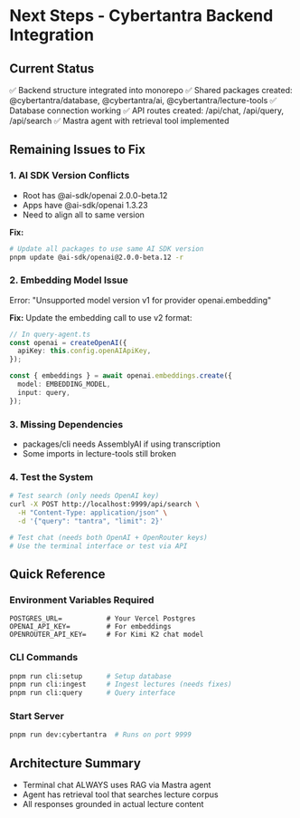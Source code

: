 # Next Steps - Cybertantra Backend Integration

## Current Status
✅ Backend structure integrated into monorepo
✅ Shared packages created: @cybertantra/database, @cybertantra/ai, @cybertantra/lecture-tools
✅ Database connection working
✅ API routes created: /api/chat, /api/query, /api/search
✅ Mastra agent with retrieval tool implemented

## Remaining Issues to Fix

### 1. AI SDK Version Conflicts
- Root has @ai-sdk/openai 2.0.0-beta.12
- Apps have @ai-sdk/openai 1.3.23
- Need to align all to same version

**Fix:**
```bash
# Update all packages to use same AI SDK version
pnpm update @ai-sdk/openai@2.0.0-beta.12 -r
```

### 2. Embedding Model Issue
Error: "Unsupported model version v1 for provider openai.embedding"

**Fix:** Update the embedding call to use v2 format:
```typescript
// In query-agent.ts
const openai = createOpenAI({
  apiKey: this.config.openAIApiKey,
});

const { embeddings } = await openai.embeddings.create({
  model: EMBEDDING_MODEL,
  input: query,
});
```

### 3. Missing Dependencies
- packages/cli needs AssemblyAI if using transcription
- Some imports in lecture-tools still broken

### 4. Test the System
```bash
# Test search (only needs OpenAI key)
curl -X POST http://localhost:9999/api/search \
  -H "Content-Type: application/json" \
  -d '{"query": "tantra", "limit": 2}'

# Test chat (needs both OpenAI + OpenRouter keys)
# Use the terminal interface or test via API
```

## Quick Reference

### Environment Variables Required
```env
POSTGRES_URL=           # Your Vercel Postgres
OPENAI_API_KEY=         # For embeddings
OPENROUTER_API_KEY=     # For Kimi K2 chat model
```

### CLI Commands
```bash
pnpm run cli:setup      # Setup database
pnpm run cli:ingest     # Ingest lectures (needs fixes)
pnpm run cli:query      # Query interface
```

### Start Server
```bash
pnpm run dev:cybertantra  # Runs on port 9999
```

## Architecture Summary
- Terminal chat ALWAYS uses RAG via Mastra agent
- Agent has retrieval tool that searches lecture corpus
- All responses grounded in actual lecture content